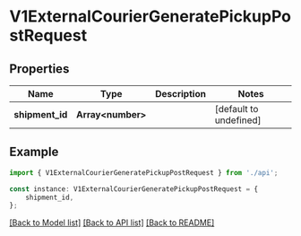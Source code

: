 # V1ExternalCourierGeneratePickupPostRequest


## Properties

Name | Type | Description | Notes
------------ | ------------- | ------------- | -------------
**shipment_id** | **Array&lt;number&gt;** |  | [default to undefined]

## Example

```typescript
import { V1ExternalCourierGeneratePickupPostRequest } from './api';

const instance: V1ExternalCourierGeneratePickupPostRequest = {
    shipment_id,
};
```

[[Back to Model list]](../README.md#documentation-for-models) [[Back to API list]](../README.md#documentation-for-api-endpoints) [[Back to README]](../README.md)
